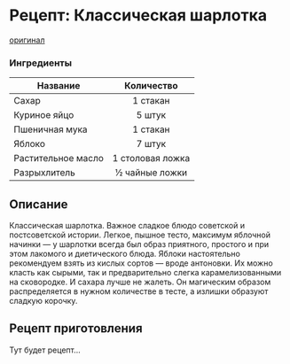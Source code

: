 # Рецепт: Классическая шарлотка
[оригинал](https://eda.ru/recepty/vypechka-deserty/klassicheskaja-sharlotka-21916)

### Ингредиенты
| Название        	| Количество    |
| -------------   	|:-------------:|
| Сахар             | 1 стакан 		|
| Куриное яйцо      | 5 штук 		|	
| Пшеничная мука    | 1 стакан 		|
| Яблоко            | 7 штук 		|
| Растительное масло| 1 столовая ложка|
| Разрыхлитель      | ½ чайные ложки|

## Описание
Классическая шарлотка. Важное сладкое блюдо советской и постсоветской истории. Легкое, пышное тесто, максимум яблочной начинки — у шарлотки всегда был образ приятного, простого и при этом лакомого и диетического блюда. Яблоки настоятельно рекомендуем взять из кислых сортов — вроде антоновки. Их можно класть как сырыми, так и предварительно слегка карамелизованными на сковородке. И сахара лучше не жалеть. Он магическим образом распределяется в нужном количестве в тесте, а излишки образуют сладкую корочку.
## Рецепт приготовления
Тут будет рецепт...